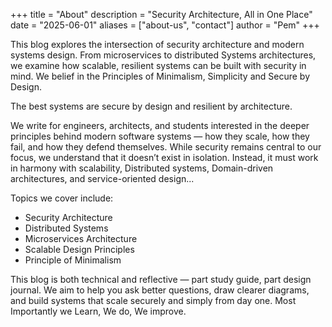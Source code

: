 +++
title = "About"
description = "Security Architecture, All in One Place"
date = "2025-06-01"
aliases = ["about-us", "contact"]
author = "Pem"
+++

This blog explores the intersection of security architecture and modern systems design. From microservices to distributed Systems architectures, we examine how scalable, resilient systems can be built with security in mind. We belief in the Principles of Minimalism, Simplicity and Secure by Design.

The best systems are secure by design and resilient by architecture.

We write for engineers, architects, and students interested in the deeper principles behind modern software systems — how they scale, how they fail, and how they defend themselves. While security remains central to our focus, we understand that it doesn’t exist in isolation. Instead, it must work in harmony with scalability, Distributed systems, Domain-driven architectures, and service-oriented design...

Topics we cover include:
* Security Architecture
* Distributed Systems
* Microservices Architecture
* Scalable Design Principles
* Principle of Minimalism

This blog is both technical and reflective — part study guide, part design journal. We aim to help you ask better questions, draw clearer diagrams, and build systems that scale securely and simply from day one.
Most Importantly we Learn, We do, We improve.
